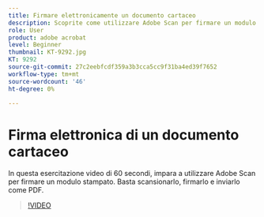 ```yaml
---
title: Firmare elettronicamente un documento cartaceo
description: Scoprite come utilizzare Adobe Scan per firmare un modulo stampato
role: User
product: adobe acrobat
level: Beginner
thumbnail: KT-9292.jpg
KT: 9292
source-git-commit: 27c2eebfcdf359a3b3cca5cc9f31ba4ed39f7652
workflow-type: tm+mt
source-wordcount: '46'
ht-degree: 0%

---
```


# Firma elettronica di un documento cartaceo

In questa esercitazione video di 60 secondi, impara a utilizzare Adobe Scan per firmare un modulo stampato. Basta scansionarlo, firmarlo e inviarlo come PDF.

>[!VIDEO](https://video.tv.adobe.com/v/338331?hidetitle=true)
